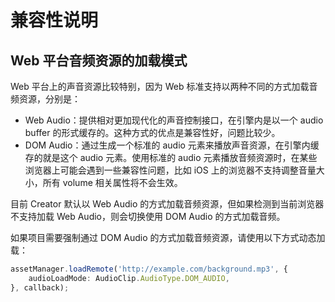 # 兼容性说明

## Web 平台音频资源的加载模式

Web 平台上的声音资源比较特别，因为 Web 标准支持以两种不同的方式加载音频资源，分别是：
- Web Audio：提供相对更加现代化的声音控制接口，在引擎内是以一个 audio buffer 的形式缓存的。这种方式的优点是兼容性好，问题比较少。
- DOM Audio：通过生成一个标准的 audio 元素来播放声音资源，在引擎内缓存的就是这个 audio 元素。使用标准的 audio 元素播放音频资源时，在某些浏览器上可能会遇到一些兼容性问题，比如 iOS 上的浏览器不支持调整音量大小，所有 volume 相关属性将不会生效。

目前 Creator 默认以 Web Audio 的方式加载音频资源，但如果检测到当前浏览器不支持加载 Web Audio，则会切换使用 DOM Audio 的方式加载音频。

如果项目需要强制通过 DOM Audio 的方式加载音频资源，请使用以下方式动态加载：

```typescript
assetManager.loadRemote('http://example.com/background.mp3', {
    audioLoadMode: AudioClip.AudioType.DOM_AUDIO,
}, callback);
```
